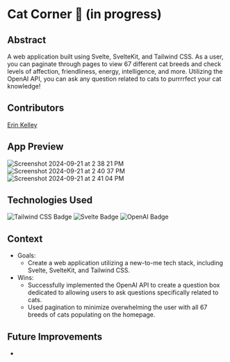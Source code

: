 # Cat Corner 🐾 (in progress)

## Abstract
A web application built using Svelte, SvelteKit, and Tailwind CSS. As a user, you can paginate through pages to view 67 different cat breeds and check levels of affection, friendliness, energy, intelligence, and more. Utilizing the OpenAI API, you can ask any question related to cats to purrrrfect your cat knowledge! 

## Contributors 
[Erin Kelley](https://github.com/kelleyej)

## App Preview
![Screenshot 2024-09-21 at 2 38 21 PM](https://github.com/user-attachments/assets/e5625535-3524-4f52-b28b-8ff0e2600e7b)
![Screenshot 2024-09-21 at 2 40 37 PM](https://github.com/user-attachments/assets/de2a4c49-3abe-4432-b0d2-4849e8513089)
![Screenshot 2024-09-21 at 2 41 04 PM](https://github.com/user-attachments/assets/51d895a8-299f-4e91-a611-06dd1849cdf5)

## Technologies Used 
![Tailwind CSS Badge](https://img.shields.io/badge/Tailwind%20CSS-06B6D4?logo=tailwindcss&logoColor=fff&style=flat) ![Svelte Badge](https://img.shields.io/badge/Svelte-FF3E00?logo=svelte&logoColor=fff&style=flat) ![OpenAI Badge](https://img.shields.io/badge/OpenAI-412991?logo=openai&logoColor=fff&style=flat)

## Context 
- Goals:
  - Create a web application utilizing a new-to-me tech stack, including Svelte, SvelteKit, and Tailwind CSS. 
- Wins:
  - Successfully implemented the OpenAI API to create a question box dedicated to allowing users to ask questions specifically related to cats.
  - Used pagination to minimize overwhelming the user with all 67 breeds of cats populating on the homepage. 

## Future Improvements 
- 
